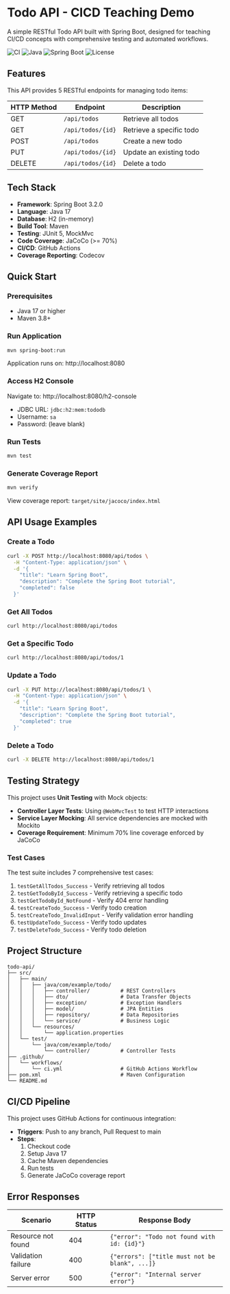 # Todo API - CICD Teaching Demo

A simple RESTful Todo API built with Spring Boot, designed for teaching CI/CD concepts with comprehensive testing and automated workflows.

![CI](https://github.com/allen3325/CICD-Test/workflows/CI/badge.svg)
![Java](https://img.shields.io/badge/Java-17-orange)
![Spring Boot](https://img.shields.io/badge/Spring%20Boot-3.2-brightgreen)
![License](https://img.shields.io/badge/License-MIT-blue.svg)

## Features

This API provides 5 RESTful endpoints for managing todo items:

| HTTP Method | Endpoint | Description |
|-------------|----------|-------------|
| GET | `/api/todos` | Retrieve all todos |
| GET | `/api/todos/{id}` | Retrieve a specific todo |
| POST | `/api/todos` | Create a new todo |
| PUT | `/api/todos/{id}` | Update an existing todo |
| DELETE | `/api/todos/{id}` | Delete a todo |

## Tech Stack

- **Framework**: Spring Boot 3.2.0
- **Language**: Java 17
- **Database**: H2 (in-memory)
- **Build Tool**: Maven
- **Testing**: JUnit 5, MockMvc
- **Code Coverage**: JaCoCo (>= 70%)
- **CI/CD**: GitHub Actions
- **Coverage Reporting**: Codecov

## Quick Start

### Prerequisites

- Java 17 or higher
- Maven 3.8+

### Run Application

```bash
mvn spring-boot:run
```

Application runs on: http://localhost:8080

### Access H2 Console

Navigate to: http://localhost:8080/h2-console

- JDBC URL: `jdbc:h2:mem:tododb`
- Username: `sa`
- Password: (leave blank)

### Run Tests

```bash
mvn test
```

### Generate Coverage Report

```bash
mvn verify
```

View coverage report: `target/site/jacoco/index.html`

## API Usage Examples

### Create a Todo

```bash
curl -X POST http://localhost:8080/api/todos \
  -H "Content-Type: application/json" \
  -d '{
    "title": "Learn Spring Boot",
    "description": "Complete the Spring Boot tutorial",
    "completed": false
  }'
```

### Get All Todos

```bash
curl http://localhost:8080/api/todos
```

### Get a Specific Todo

```bash
curl http://localhost:8080/api/todos/1
```

### Update a Todo

```bash
curl -X PUT http://localhost:8080/api/todos/1 \
  -H "Content-Type: application/json" \
  -d '{
    "title": "Learn Spring Boot",
    "description": "Complete the Spring Boot tutorial",
    "completed": true
  }'
```

### Delete a Todo

```bash
curl -X DELETE http://localhost:8080/api/todos/1
```

## Testing Strategy

This project uses **Unit Testing** with Mock objects:

- **Controller Layer Tests**: Using `@WebMvcTest` to test HTTP interactions
- **Service Layer Mocking**: All service dependencies are mocked with Mockito
- **Coverage Requirement**: Minimum 70% line coverage enforced by JaCoCo

### Test Cases

The test suite includes 7 comprehensive test cases:

1. `testGetAllTodos_Success` - Verify retrieving all todos
2. `testGetTodoById_Success` - Verify retrieving a specific todo
3. `testGetTodoById_NotFound` - Verify 404 error handling
4. `testCreateTodo_Success` - Verify todo creation
5. `testCreateTodo_InvalidInput` - Verify validation error handling
6. `testUpdateTodo_Success` - Verify todo updates
7. `testDeleteTodo_Success` - Verify todo deletion

## Project Structure

```
todo-api/
├── src/
│   ├── main/
│   │   ├── java/com/example/todo/
│   │   │   ├── controller/          # REST Controllers
│   │   │   ├── dto/                 # Data Transfer Objects
│   │   │   ├── exception/           # Exception Handlers
│   │   │   ├── model/               # JPA Entities
│   │   │   ├── repository/          # Data Repositories
│   │   │   └── service/             # Business Logic
│   │   └── resources/
│   │       └── application.properties
│   └── test/
│       └── java/com/example/todo/
│           └── controller/          # Controller Tests
├── .github/
│   └── workflows/
│       └── ci.yml                   # GitHub Actions Workflow
├── pom.xml                          # Maven Configuration
└── README.md
```

## CI/CD Pipeline

This project uses GitHub Actions for continuous integration:

- **Triggers**: Push to any branch, Pull Request to main
- **Steps**:
  1. Checkout code
  2. Setup Java 17
  3. Cache Maven dependencies
  4. Run tests
  5. Generate JaCoCo coverage report

## Error Responses

| Scenario | HTTP Status | Response Body |
|----------|-------------|---------------|
| Resource not found | 404 | `{"error": "Todo not found with id: {id}"}` |
| Validation failure | 400 | `{"errors": ["title must not be blank", ...]}` |
| Server error | 500 | `{"error": "Internal server error"}` |

